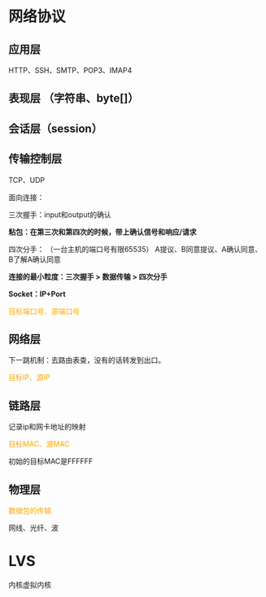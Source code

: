 # 网络协议

 ## 应用层

HTTP、SSH、SMTP、POP3、IMAP4

## 表现层 （字符串、byte[]）

## 会话层（session）

## 传输控制层

TCP、UDP

面向连接：

三次握手：input和output的确认

__粘包：在第三次和第四次的时候，带上确认信号和响应/请求__

四次分手：
（一台主机的端口号有限65535）
A提议、B同意提议、A确认同意、B了解A确认同意

__连接的最小粒度：三次握手 > 数据传输 > 四次分手__

__Socket：IP+Port__

<font color="orange">目标端口号、源端口号</font>

## 网络层

下一跳机制：去路由表查，没有的话转发到出口。

<font color="orange">目标IP、源IP</font>

## 链路层

记录ip和网卡地址的映射

<font color="orange">目标MAC、源MAC</font>

初始的目标MAC是FFFFFF

## 物理层

<font color="orange">数据包的传输</font>

网线、光纤、波



# LVS

内核虚拟内核

